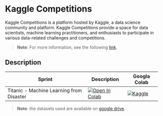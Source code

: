 # Kaggle Competitions

Kaggle Competitions is a platform hosted by Kaggle, a data science community and platform. 
Kaggle Competitions provide a space for data scientists, machine learning practitioners,
and enthusiasts to participate in various data-related challenges and competitions. 

> **Note**: For more information, see the following [link](https://www.kaggle.com/competitions).

## Description


| Sprint                                           | Description                                                                                                                                                                                                                                                  | Googla Colab                                                                                                                                                                                            |
|--------------------------------------------------|--------------------------------------------------------------------------------------------------------------------------------------------------------------------------------------------------------------------------------------------------------------|---------------------------------------------------------------------------------------------------------------------------------------------------------------------------------------------------------|
| Titanic - Machine Learning from Disaster         | <a href="https://github.com/fralfaro/kaggle-competitions/blob/main/competitions/titanic/description.md" target="_parent"><img src="https://img.shields.io/badge/markdown-%23000000.svg?style=flat&logo=markdown&logoColor=white" alt="Open In Colab"/></a>   | [![Kaggle](https://kaggle.com/static/images/open-in-kaggle.svg)](https://kaggle.com/kernels/welcome?src=https://github.com/fralfaro/kaggle-competitions/blob/main/competitions/titanic/solution.ipynb)  |



> **Note**: the datasets used are available on [google drive](https://drive.google.com/drive/folders/1Um_-RoVwVKpSCr_4W-k5zDKizG7ksTDk). 





